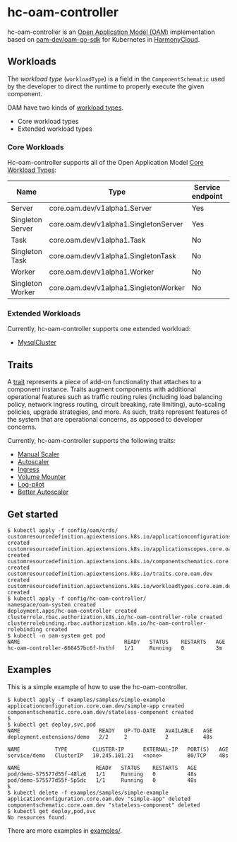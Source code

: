 # hc-oam-controller

hc-oam-controller is an [Open Application Model (OAM)](https://github.com/oam-dev/spec) implementation based on [oam-dev/oam-go-sdk](https://github.com/oam-dev/oam-go-sdk) for Kubernetes in [HarmonyCloud](http://harmonycloud.cn/).

## Workloads

The *workload type* (`workloadType`) is a field in the `ComponentSchematic` used by the developer to direct the runtime to properly execute the given component. 

OAM have two kinds of [workload types](https://github.com/oam-dev/spec/blob/master/3.component_model.md#workload-types).

* Core workload types
* Extended workload types

### Core Workloads

Hc-oam-controller supports all of the Open Application Model [Core Workload Types](https://github.com/oam-dev/spec/blob/master/3.component_model.md#core-workload-types):

|Name|Type|Service endpoint|Replicable|Daemonized|
|-|-|-|-|-|
|Server|core.oam.dev/v1alpha1.Server|Yes|Yes|Yes
|Singleton Server|core.oam.dev/v1alpha1.SingletonServer|Yes|No|Yes
|Task|core.oam.dev/v1alpha1.Task|No|Yes|No
|Singleton Task|core.oam.dev/v1alpha1.SingletonTask|No|No|No
|Worker|core.oam.dev/v1alpha1.Worker|No|Yes|Yes
|Singleton Worker|core.oam.dev/v1alpha1.SingletonWorker|No|No|Yes

### Extended Workloads

Currently, hc-oam-controller supports one extended workload:

- [MysqlCluster](examples/workload_types/mysql-cluster/README.md)

## Traits

A [trait](https://github.com/oam-dev/spec/blob/master/5.traits.md) represents a piece of add-on functionality that attaches to a component instance. Traits augment components with additional operational features such as traffic routing rules (including load balancing policy, network ingress routing, circuit breaking, rate limiting), auto-scaling policies, upgrade strategies, and more. As such, traits represent features of the system that are operational concerns, as opposed to developer concerns.               

Currently, hc-oam-controller supports the following traits:

- [Manual Scaler](examples/traits/manual-scaler/README.md)
- [Autoscaler](examples/traits/auto-scaler/README.md)
- [Ingress](examples/traits/ingress/README.md)
- [Volume Mounter](examples/traits/volume-mounter/README.md)
- [Log-pilot](examples/traits/log-pilot/README.md)
- [Better Autoscaler](examples/traits/better-auto-scaler/README.md)

## Get started

```shell script
$ kubectl apply -f config/oam/crds/
customresourcedefinition.apiextensions.k8s.io/applicationconfigurations.core.oam.dev created
customresourcedefinition.apiextensions.k8s.io/applicationscopes.core.oam.dev created
customresourcedefinition.apiextensions.k8s.io/componentschematics.core.oam.dev created
customresourcedefinition.apiextensions.k8s.io/traits.core.oam.dev created
customresourcedefinition.apiextensions.k8s.io/workloadtypes.core.oam.dev created
$ kubectl apply -f config/hc-oam-controller/
namespace/oam-system created
deployment.apps/hc-oam-controller created
clusterrole.rbac.authorization.k8s.io/hc-oam-controller-role created
clusterrolebinding.rbac.authorization.k8s.io/hc-oam-controller-rolebinding created
$ kubectl -n oam-system get pod
NAME                                 READY   STATUS    RESTARTS   AGE
hc-oam-controller-666457bc6f-hsthf   1/1     Running   0          3m
```

## Examples

This is a simple example of how to use the hc-oam-controller.

````shell script
$ kubectl apply -f examples/samples/simple-example 
applicationconfiguration.core.oam.dev/simple-app created
componentschematic.core.oam.dev/stateless-component created
$
$ kubectl get deploy,svc,pod
NAME                         READY   UP-TO-DATE   AVAILABLE   AGE
deployment.extensions/demo   2/2     2            2           48s

NAME           TYPE        CLUSTER-IP      EXTERNAL-IP   PORT(S)   AGE
service/demo   ClusterIP   10.245.101.21   <none>        80/TCP    48s

NAME                        READY   STATUS    RESTARTS   AGE
pod/demo-575577d55f-48lz6   1/1     Running   0          48s
pod/demo-575577d55f-5p5dc   1/1     Running   0          48s
$
$ kubectl delete -f examples/samples/simple-example 
applicationconfiguration.core.oam.dev "simple-app" deleted
componentschematic.core.oam.dev "stateless-component" deleted
$ kubectl get deploy,pod,svc                       
No resources found.
````

There are more examples in [examples/](examples/README.md).
